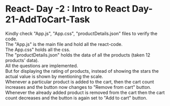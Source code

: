 # React- Day -2 : Intro to React Day-21-AddToCart-Task
Kindly check "App.js", "App.css", "productDetails.json" files to verify the code.   
The "App.js" is the main file and hold all the react-code.   
The App.css" holds all the css.   
The "productDetails.json" holds the data of all the products (taken 12 products' data).   
All the questions are implemented.   
But for displaying the rating of products, instead of showing the stars the actual value is shown by mentioning the scale.    
Whenever a particular product is added to the cart, then the cart count increases and the button now changes to "Remove from cart" button.   
Whenever the already added product is removed from the cart then the cart count decreases and the button is again set to "Add to cart" button.   



